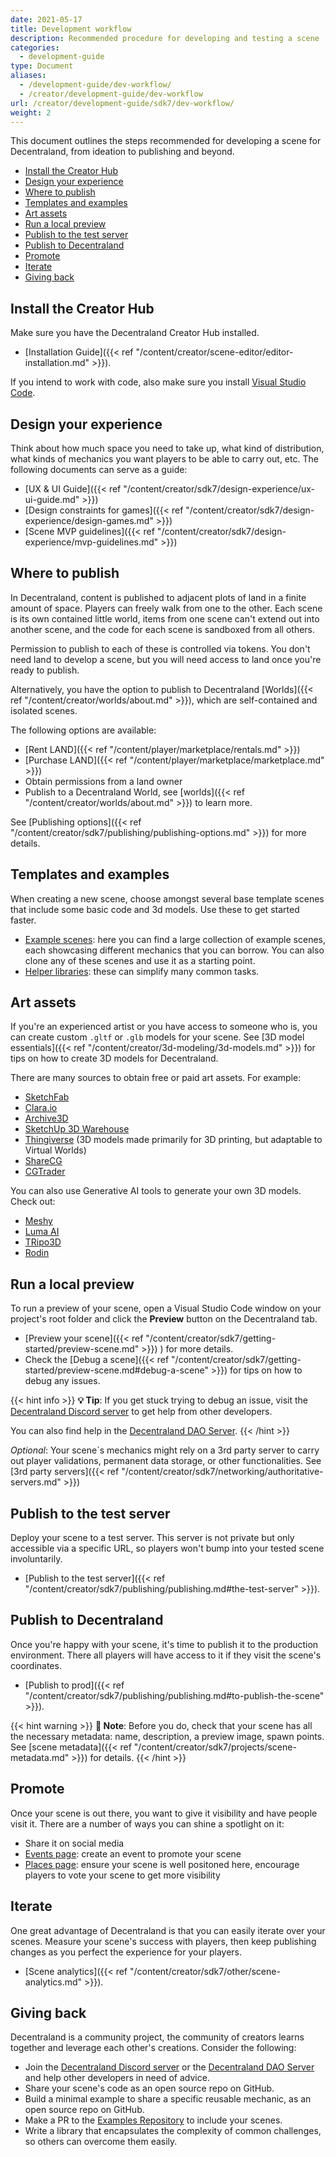 ```yaml
---
date: 2021-05-17
title: Development workflow
description: Recommended procedure for developing and testing a scene
categories:
  - development-guide
type: Document
aliases:
  - /development-guide/dev-workflow/
  - /creator/development-guide/dev-workflow
url: /creator/development-guide/sdk7/dev-workflow/
weight: 2
---
```


This document outlines the steps recommended for developing a scene for Decentraland, from ideation to publishing and beyond.

<!-- diagram? icons? -->

- [Install the Creator Hub](#install-the-vs-code-extension)
- [Design your experience](#design-your-experience)
- [Where to publish](#where-to-publish)
- [Templates and examples](#templates-and-examples)
- [Art assets](#art-assets)
- [Run a local preview](#run-a-local-preview)
- [Publish to the test server](#publish-to-the-test-server)
- [Publish to Decentraland](#publish-to-decentraland)
- [Promote](#promote)
- [Iterate](#iterate)
- [Giving back](#giving-back)

## Install the Creator Hub

Make sure you have the Decentraland Creator Hub installed.

- [Installation Guide]({{< ref "/content/creator/scene-editor/editor-installation.md" >}}).

If you intend to work with code, also make sure you install [Visual Studio Code](https://code.visualstudio.com/).

## Design your experience

Think about how much space you need to take up, what kind of distribution, what kinds of mechanics you want players to be able to carry out, etc. The following documents can serve as a guide:

- [UX & UI Guide]({{< ref "/content/creator/sdk7/design-experience/ux-ui-guide.md" >}})
- [Design constraints for games]({{< ref "/content/creator/sdk7/design-experience/design-games.md" >}})
- [Scene MVP guidelines]({{< ref "/content/creator/sdk7/design-experience/mvp-guidelines.md" >}})

## Where to publish

In Decentraland, content is published to adjacent plots of land in a finite amount of space. Players can freely walk from one to the other. Each scene is its own contained little world, items from one scene can't extend out into another scene, and the code for each scene is sandboxed from all others.

Permission to publish to each of these is controlled via tokens. You don't need land to develop a scene, but you will need access to land once you're ready to publish.

Alternatively, you have the option to publish to Decentraland [Worlds]({{< ref "/content/creator/worlds/about.md" >}}), which are self-contained and isolated scenes.

The following options are available:

- [Rent LAND]({{< ref "/content/player/marketplace/rentals.md" >}})
- [Purchase LAND]({{< ref "/content/player/marketplace/marketplace.md" >}})
- Obtain permissions from a land owner
- Publish to a Decentraland World, see [worlds]({{< ref "/content/creator/worlds/about.md" >}}) to learn more.

See [Publishing options]({{< ref "/content/creator/sdk7/publishing/publishing-options.md" >}}) for more details.

## Templates and examples

When creating a new scene, choose amongst several base template scenes that include some basic code and 3d models. Use these to get started faster.

- [Example scenes](https://studios.decentraland.org/resources?sdk_version=SDK7): here you can find a large collection of example scenes, each showcasing different mechanics that you can borrow. You can also clone any of these scenes and use it as a starting point.
- [Helper libraries](https://studios.decentraland.org/resources?sdk_version=SDK7&resource_type=Library): these can simplify many common tasks.

## Art assets

If you're an experienced artist or you have access to someone who is, you can create custom `.gltf` or `.glb` models for your scene. See [3D model essentials]({{< ref "/content/creator/3d-modeling/3d-models.md" >}}) for tips on how to create 3D models for Decentraland.

There are many sources to obtain free or paid art assets. For example:

- [SketchFab](https://sketchfab.com/)
- [Clara.io](https://clara.io/)
- [Archive3D](https://archive3d.net/)
- [SketchUp 3D Warehouse](https://3dwarehouse.sketchup.com/)
- [Thingiverse](https://www.thingiverse.com/) (3D models made primarily for 3D printing, but adaptable to Virtual Worlds)
- [ShareCG](https://www.sharecg.com/)
- [CGTrader](https://CGTrader.com)

You can also use Generative AI tools to generate your own 3D models. Check out:

- [Meshy](https://www.meshy.ai/)
- [Luma AI](https://lumalabs.ai/genie)
- [TRipo3D](https://www.tripo3d.ai/app)
- [Rodin](https://hyper3d.ai/rodin)

## Run a local preview

To run a preview of your scene, open a Visual Studio Code window on your project's root folder and click the **Preview** button on the Decentraland tab.

- [Preview your scene]({{< ref "/content/creator/sdk7/getting-started/preview-scene.md" >}}) ) for more details.
- Check the [Debug a scene]({{< ref "/content/creator/sdk7/getting-started/preview-scene.md#debug-a-scene" >}}) for tips on how to debug any issues.

{{< hint info >}}
**💡 Tip**: If you get stuck trying to debug an issue, visit the [Decentraland Discord server](https://dcl.gg/discord) to get help from other developers.

You can also find help in the [Decentraland DAO Server](https://discord.gg/bxHtcMxUs4).
{{< /hint >}}

_Optional_: Your scene`s mechanics might rely on a 3rd party server to carry out player validations, permanent data storage, or other functionalities. See [3rd party servers]({{< ref "/content/creator/sdk7/networking/authoritative-servers.md" >}})

## Publish to the test server

Deploy your scene to a test server. This server is not private but only accessible via a specific URL, so players won't bump into your tested scene involuntarily.

- [Publish to the test server]({{< ref "/content/creator/sdk7/publishing/publishing.md#the-test-server" >}}).

## Publish to Decentraland

Once you're happy with your scene, it's time to publish it to the production environment. There all players will have access to it if they visit the scene's coordinates.

- [Publish to prod]({{< ref "/content/creator/sdk7/publishing/publishing.md#to-publish-the-scene" >}}).

{{< hint warning >}}
**📔 Note**: Before you do, check that your scene has all the necessary metadata: name, description, a preview image, spawn points. See [scene metadata]({{< ref "/content/creator/sdk7/projects/scene-metadata.md" >}}) for details.
{{< /hint >}}

## Promote

Once your scene is out there, you want to give it visibility and have people visit it. There are a number of ways you can shine a spotlight on it:

- Share it on social media
- [Events page](https://events.decentraland.org/en/): create an event to promote your scene
- [Places page](https://places.decentraland.org/): ensure your scene is well positoned here, encourage players to vote your scene to get more visibility

<!-- - Make a proposal in the DAO to mark your scene as a [Point Of Interest (POI)]({{< ref "/content/player/dao/dao-userguide.md#binding-proposals" >}}) -->

## Iterate

One great advantage of Decentraland is that you can easily iterate over your scenes. Measure your scene's success with players, then keep publishing changes as you perfect the experience for your players.

- [Scene analytics]({{< ref "/content/creator/sdk7/other/scene-analytics.md" >}}).

## Giving back

Decentraland is a community project, the community of creators learns together and leverage each other's creations. Consider the following:

- Join the [Decentraland Discord server](https://dcl.gg/discord) or the [Decentraland DAO Server](https://discord.gg/bxHtcMxUs4) and help other developers in need of advice.
- Share your scene's code as an open source repo on GitHub.
- Build a minimal example to share a specific reusable mechanic, as an open source repo on GitHub.
- Make a PR to the [Examples Repository](https://github.com/decentraland/sdk7-goerli-plaza) to include your scenes.
- Write a library that encapsulates the complexity of common challenges, so others can overcome them easily.
